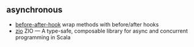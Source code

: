 ## asynchronous

- [before-after-hook](https://github.com/gr2m/before-after-hook) wrap methods with before/after hooks
- [zio](https://github.com/zio/zio) ZIO — A type-safe, composable library for async and concurrent programming in Scala